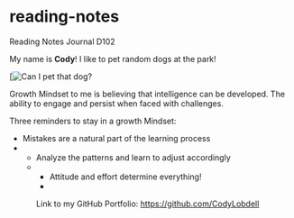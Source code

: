 # reading-notes

Reading Notes Journal D102

My name is **Cody**! I like to pet random dogs at the park!


[![Can I pet that dog?](https://images.unsplash.com/photo-1604165094771-7af34f7fd4cd?ixlib=rb-1.2.1&ixid=MnwxMjA3fDB8MHxzZWFyY2h8Mzl8fGRvZ3N8ZW58MHx8MHx8&auto=format&fit=crop&w=500&q=60)


Growth Mindset to me is believing that intelligence can be developed. The ability to engage and persist when faced with challenges.

Three reminders to stay in a growth Mindset:

<ul>
    <li>Mistakes are a natural part of the learning process<li>
<ul>
    <li>Analyze the patterns and learn to adjust accordingly<li>
<ul>
    <li>Attitude and effort determine everything!<li>  
  </ul>

Link to my GitHub Portfolio: <https://github.com/CodyLobdell>
